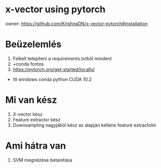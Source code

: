 # x-vector using pytorch
owner: https://github.com/KrishnaDN/x-vector-pytorch#installation

# Beüzelemlés
1. Felkell telepíteni a requirements.txtből mindent
2. +conda fontos
3. https://pytorch.org/get-started/locally/
 - Itt windows conda python CUDA 10.2
 
# Mi van kész
1. X-vector kész
2. Feature extractor kész
3. Downsampling nagyjából kész az alapján kellene feature extractolni

# Ami hátra van
1. SVM megnézése betanitása